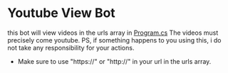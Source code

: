 # Youtube View Bot

this bot will view videos in the urls array in <a href="https://github.com/Novurix/Youtube-View-Bot/blob/master/Program.cs">Program.cs</a> The videos must precisely come youtube. PS, if something happens to you using this, i do not take any responsibility for your actions.

- Make sure to use "https://" or "http://" in your url in the urls array.

